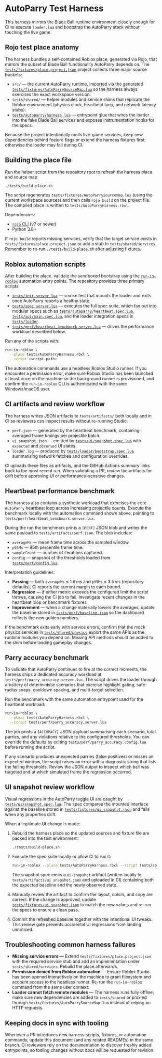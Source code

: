# AutoParry Test Harness

This harness mirrors the Blade Ball runtime environment closely enough for CI
to execute `loader.lua` and bootstrap the AutoParry stack without touching the
live game.

## Rojo test place anatomy

The harness bundles a self-contained Roblox place, generated via Rojo, that
mirrors the subset of Blade Ball functionality AutoParry depends on. The
[`tests/fixtures/place.project.json`](../tests/fixtures/place.project.json)
project collects three major source buckets:

- `src/` — the current AutoParry runtime, imported via the generated
  [`tests/fixtures/AutoParrySourceMap.lua`](../tests/fixtures/AutoParrySourceMap.lua)
  so the harness always exercises the exact workspace version.
- `tests/shared/` — helper modules and service shims that replicate the Roblox
  environment (physics clock, heartbeat loop, and network latency stubs).
- [`tests/autoparry/harness.lua`](../tests/autoparry/harness.lua) — entrypoint
  glue that wires the loader into the fake Blade Ball services and exposes
  instrumentation hooks for the specs.

Because the project intentionally omits live-game services, keep new dependencies
behind feature flags or extend the harness fixtures first; otherwise the loader
may fail during CI.

## Building the place file

Run the helper script from the repository root to refresh the harness place and
source map:

```bash
./tests/build-place.sh
```

The script regenerates `tests/fixtures/AutoParrySourceMap.lua` (using the
current workspace sources) and then calls `rojo build` on the project file. The
compiled place is written to `tests/AutoParryHarness.rbxl`.

Dependencies:

- [`rojo` CLI](https://rojo.space/) (v7 or newer)
- Python 3.8+

If `rojo build` reports missing services, verify that the target service exists
in `tests/fixtures/place.project.json` or add a stub to
`tests/shared/services`. Remember to re-run `./tests/build-place.sh` after
adjusting fixtures.

## Roblox automation scripts

After building the place, validate the sandboxed bootstrap using the
[`run-in-roblox`](https://github.com/rojo-rbx/run-in-roblox) automation entry
points. The repository provides three primary scripts:

- [`tests/init.server.lua`](../tests/init.server.lua) — smoke test that mounts
  the loader and exits once AutoParry reports a healthy state.
- [`tests/spec.server.lua`](../tests/spec.server.lua) — executes the full
  spec suite, which fan out into modular specs such as
  [`tests/autoparry/heartbeat.spec.lua`](../tests/autoparry/heartbeat.spec.lua),
  [`tests/api/main.spec.lua`](../tests/api/main.spec.lua), and the loader
  integration specs in [`tests/loader`](../tests/loader).
- [`tests/perf/heartbeat_benchmark.server.lua`](../tests/perf/heartbeat_benchmark.server.lua)
  — drives the performance workload described below.

Run any of the scripts with:

```bash
run-in-roblox \
  --place tests/AutoParryHarness.rbxl \
  --script <script-path>
```

The automation commands use a headless Roblox Studio runner. If you encounter a
permission error, make sure Roblox Studio has been launched at least once on the
machine so the background runner is provisioned, and confirm the `run-in-roblox`
CLI is authenticated with the same Windows/macOS user.

## CI artifacts and review workflow

The harness writes JSON artifacts to `tests/artifacts/` both locally and in CI
so reviewers can inspect results without re-running Studio:

- `perf.json` — generated by the heartbeat benchmark, containing averaged frame
  timings per projectile batch.
- `ui_snapshot.json` — emitted by
  [`tests/ui/snapshot.spec.lua`](../tests/ui/snapshot.spec.lua) with `expected`
  and `observed` UI states.
- `loader.log` — produced by
  [`tests/loader/bootstrap.spec.lua`](../tests/loader/bootstrap.spec.lua)
  summarising network fetches and configuration overrides.

CI uploads these files as artifacts, and the GitHub Actions summary links back
to the most recent run. When validating a PR, review the artifacts for drift
before approving UI or performance-sensitive changes.

## Heartbeat performance benchmark

The harness also contains a synthetic workload that exercises the core
`AutoParry` heartbeat loop across increasing projectile counts. Execute the
benchmark locally with the automation command shown above, pointing to
`tests/perf/heartbeat_benchmark.server.lua`.

During the run the benchmark prints a `[PERF]` JSON blob and writes the same
payload to `tests/artifacts/perf.json`. The blob includes:

- `averageMs` — mean frame time across the sampled window.
- `p95Ms` — 95th percentile frame time.
- `sampleCount` — number of iterations captured.
- `config` — snapshot of the thresholds loaded from
  [`tests/perf/config.lua`](../tests/perf/config.lua).

Interpretation guidelines:

- **Passing** — both `averageMs` ≤ 1.6 ms and `p95Ms` ≤ 3.5 ms (repository
  defaults). CI reports the current margin to each bound.
- **Regression** — if either metric exceeds the configured limit the script
  throws, causing the CI job to fail. Investigate recent changes in the
  heartbeat loop or benchmark fixtures.
- **Improvement** — when a change materially lowers the averages, update the
  baseline stored in [`tests/perf/baseline.json`](../tests/perf/baseline.json)
  so the dashboard reflects the new golden numbers.

If the benchmark exits early with service errors, confirm that the mock physics
services in [`tests/shared/physics`](../tests/shared/physics) export the same
APIs as the runtime modules you depend on. Missing API methods should be added
to the shim before landing gameplay changes.

## Parry accuracy benchmark

To validate that AutoParry continues to fire at the correct moments, the harness
ships a dedicated accuracy workload at `tests/perf/parry_accuracy.server.lua`.
The script drives the loader through a battery of deterministic scenarios that
exercise highlight gating, safe-radius snaps, cooldown spacing, and multi-target
selection.

Run the benchmark with the same automation entrypoint used for the heartbeat
workload:

```bash
run-in-roblox \
  --place tests/AutoParryHarness.rbxl \
  --script tests/perf/parry_accuracy.server.lua
```

The job prints a `[ACCURACY]` JSON payload summarising each scenario, total
parries, and any violations relative to the configured thresholds. You can
override the defaults by editing `tests/perf/parry_accuracy.config.lua` before
running the script.

If any scenario produces unexpected parries (false positives) or misses an
expected window, the script raises an error with a diagnostic string that lists
the failing thresholds. Review the JSON output to inspect which ball was
targeted and at which simulated frame the regression occurred.

## UI snapshot review workflow

Visual regressions in the AutoParry toggle UI are caught by
[`tests/ui/snapshot.spec.lua`](../tests/ui/snapshot.spec.lua). The spec compares
the mounted interface against the baseline stored in
[`tests/fixtures/ui_snapshot.json`](../tests/fixtures/ui_snapshot.json) and fails
when any properties drift.

When a legitimate UI change is made:

1. Rebuild the harness place so the updated sources and fixture file are packed
   into the test environment:

   ```bash
   ./tests/build-place.sh
   ```

2. Execute the spec suite locally or allow CI to run it:

   ```bash
   run-in-roblox --place tests/AutoParryHarness.rbxl --script tests/spec.server.lua
   ```

   The snapshot spec emits a `ui-snapshot` artifact (written locally to
   `tests/artifacts/ui_snapshot.json` and uploaded in CI) containing both the
   expected baseline and the newly observed state.

3. Manually review the artifact to confirm the layout, colors, and copy are
   correct. If the change is approved, update
   [`tests/fixtures/ui_snapshot.json`](../tests/fixtures/ui_snapshot.json) to
   match the new values and re-run the specs to ensure a clean pass.

4. Commit the refreshed baseline together with the intentional UI tweaks. This
   review gate prevents accidental UI regressions from landing unnoticed.

## Troubleshooting common harness failures

- **Missing service errors** — Extend `tests/fixtures/place.project.json` with
  the required service stub and add an implementation under
  `tests/shared/services`. Rebuild the place afterwards.
- **Permission denied from Roblox automation** — Ensure Roblox Studio has been
  opened interactively on the machine to grant filesystem and account access to
  the headless runner. Re-run the `run-in-roblox` command from the same user
  context.
- **Loader cannot fetch remote modules** — The harness runs fully offline; make
  sure new dependencies are added to `tests/shared` or proxied through
  `tests/fixtures/AutoParrySourceMap.lua` instead of relying on HTTP requests.

## Keeping docs in sync with tooling

Whenever a PR introduces new harness scripts, fixtures, or automation commands,
update this document (and any related READMEs) in the same branch. CI reviewers
rely on the documentation to discover freshly added entrypoints, so tooling
changes without docs will be requested for revision.
